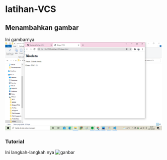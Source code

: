 # latihan-VCS
## Menambahkan gambar
Ini gambarnya
![gambar](screenshot/ss.png)
### Tutorial
Ini langkah-langkah nya
![ganbar](screenshot/ss1.png)